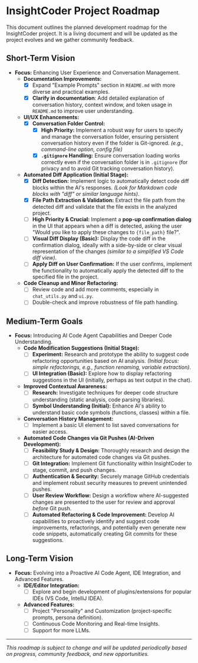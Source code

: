 # InsightCoder Project Roadmap

This document outlines the planned development roadmap for the InsightCoder project. It is a living document and will be updated as the project evolves and we gather community feedback.

## Short-Term Vision

*   **Focus:**  Enhancing User Experience and Conversation Management.
    *   **Documentation Improvements:**
        *   [x] Expand "Example Prompts" section in `README.md` with more diverse and practical examples.
        *   [x] **Clarify in documentation**: Add detailed explanation of conversation history, context window, and token usage in `README.md` to improve user understanding.
    *   **UI/UX Enhancements:**
        *   [x] **Conversation Folder Control:**
            *   [x] **High Priority:** Implement a robust way for users to specify and manage the conversation folder, ensuring persistent conversation history even if the folder is Git-ignored.  *(e.g., command-line option, config file)*
            *   [x] **`.gitignore` Handling:** Ensure conversation loading works correctly even if the conversation folder is in `.gitignore` (for privacy and to avoid Git tracking conversation history).
    *   **Automated Diff Application (Initial Stage):**
        *   [x] **Diff Detection:** Implement logic to automatically detect code diff blocks within the AI's responses. *(Look for Markdown code blocks with "diff" or similar language hints)*.
        *   [x] **File Path Extraction & Validation:**  Extract the file path from the detected diff and validate that the file exists in the analyzed project.
        *   [ ] **High Priority & Crucial:**  Implement a **pop-up confirmation dialog** in the UI that appears when a diff is detected, asking the user "Would you like to apply these changes to `{file_path}` file?".
        *   [ ] **Visual Diff Display (Basic):** Display the code diff in the confirmation dialog, ideally with a side-by-side or clear visual representation of the changes *(similar to a simplified VS Code diff view)*.
        *   [ ] **Apply Diff on User Confirmation:** If the user confirms, implement the functionality to automatically apply the detected diff to the specified file in the project.
    *   **Code Cleanup and Minor Refactoring:**
        *   [ ] Review code and add more comments, especially in `chat_utils.py` and `ui.py`.
        *   [ ] Double-check and improve robustness of file path handling.

## Medium-Term Goals

*   **Focus:**  Introducing AI Code Agent Capabilities and Deeper Code Understanding.
    *   **Code Modification Suggestions (Initial Stage):**
        *   [ ] **Experiment:** Research and prototype the ability to suggest code refactoring opportunities based on AI analysis.  *(Initial focus: simple refactorings, e.g., function renaming, variable extraction)*.
        *   [ ] **UI Integration (Basic):**  Explore how to display refactoring suggestions in the UI (initially, perhaps as text output in the chat).
    *   **Improved Contextual Awareness:**
        *   [ ] **Research:** Investigate techniques for deeper code structure understanding (static analysis, code parsing libraries).
        *   [ ] **Symbol Understanding (Initial):** Enhance AI's ability to understand basic code symbols (functions, classes) within a file.
    *   **Conversation History Management:**
        *   [ ] Implement a basic UI element to list saved conversations for easier access.
    *   **Automated Code Changes via Git Pushes (AI-Driven Development):**
        *   [ ] **Feasibility Study & Design:**  Thoroughly research and design the architecture for automated code changes via Git pushes.
        *   [ ] **Git Integration:** Implement Git functionality within InsightCoder to stage, commit, and push changes.
        *   [ ] **Authentication & Security:** Securely manage GitHub credentials and implement robust security measures to prevent unintended pushes.
        *   [ ] **User Review Workflow:** Design a workflow where AI-suggested changes are presented to the user for review and approval *before* Git push.
        *   [ ] **Automated Refactoring & Code Improvement:** Develop AI capabilities to proactively identify and suggest code improvements, refactorings, and potentially even generate new code snippets, automatically creating Git commits for these suggestions.

## Long-Term Vision 

*   **Focus:**  Evolving into a Proactive AI Code Agent, IDE Integration, and Advanced Features.
    *   **IDE/Editor Integration:**
        *   [ ] Explore and begin development of plugins/extensions for popular IDEs (VS Code, IntelliJ IDEA).
    *   **Advanced Features:**
        *   [ ] Project "Personality" and Customization (project-specific prompts, persona definition).
        *   [ ] Continuous Code Monitoring and Real-time Insights.
        *   [ ] Support for more LLMs.

---

*This roadmap is subject to change and will be updated periodically based on progress, community feedback, and new opportunities.*
